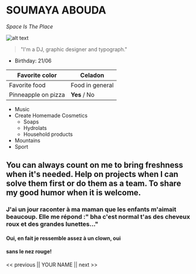 # SOUMAYA ABOUDA 
*Space Is The Place*

![alt text](https://avatars3.githubusercontent.com/u/47119144?s=460&u=403e317a998929828f73b5a960d77727a84391cc&v=4) 
> "I'm a DJ, graphic designer and typograph."
- Birthday: 21/06

Favorite color | Celadon
------------ | -------------
Favorite food | Food in general
 Pinneapple on pizza | **Yes** / No 

+ Music
+ Create Homemade Cosmetics
  + Soaps
  + Hydrolats
  + Household products
+ Mountains
+ Sport

## You can always count on me to bring freshness when it's needed. Help on projects when I can solve them first or do them as a team. To share my good humor when it is welcome.
### J'ai un jour raconter à ma maman que les enfants m'aimait beaucoup. Elle me répond :" bha c'est normal t'as des cheveux roux et des grandes lunettes..."
#### Oui, en fait je ressemble assez à un clown, oui 
#### sans le nez rouge!

<< previous || YOUR NAME || next >>

